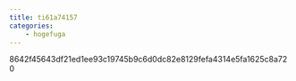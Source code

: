 ```yaml
---
title: ti61a74157
categories:
    - hogefuga
---
```

8642f45643df21ed1ee93c19745b9c6d0dc82e8129fefa4314e5fa1625c8a720